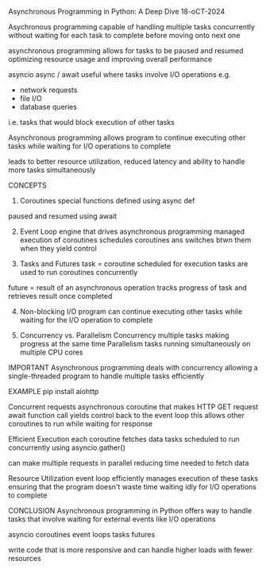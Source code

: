 Asynchronous Programming in Python: A Deep Dive
18-oCT-2024


Asychronous programming
capable of handling multiple tasks concurrently
without waiting for each task to complete before moving onto next one

asynchronous programming allows for tasks to be paused and resumed
optimizing resource usage and improving overall performance

asyncio
async / await
useful where tasks involve I/O operations
e.g.
- network requests
- file I/O
- database queries

i.e.
tasks that would block execution of other tasks


Asynchronous programming
allows program to continue executing other tasks while waiting for
I/O operations to complete

leads to better resource utilization, reduced latency and ability to
handle more tasks simultaneously


CONCEPTS
1. Coroutines
special functions defined using
async def
   
paused and resumed using
await


2. Event Loop
engine that drives asynchronous programming
managed execution of coroutines
schedules coroutines ans switches btwn them when they yield control
   

3. Tasks and Futures
task    = coroutine scheduled for execution
tasks are used to run coroutines concurrently
   
future  = result of an asynchronous operation
tracks progress of task and retrieves result once completed


4. Non-blocking I/O
program can continue executing other tasks while waiting
for the I/O operation to complete
   

5. Concurrency vs. Parallelism
Concurrency     multiple tasks making progress at the same time
Parallelism     tasks running simultaneously on multiple CPU cores
   

IMPORTANT
Asynchronous programming deals with concurrency
allowing a single-threaded program to handle multiple tasks efficiently


EXAMPLE
pip install aiohttp


Concurrent requests
asynchronous coroutine that makes HTTP GET request
await function call yields control back to the event loop
this allows other coroutines to run while waiting for response


Efficient Execution
each coroutine fetches data
tasks scheduled to run concurrently using
asyncio.gather()

can make multiple requests in parallel
reducing time needed to fetch data


Resource Utilization
event loop efficiently manages execution of these tasks
ensuring that the program doesn't waste time waiting idly
for I/O operations to complete


CONCLUSION
Asynchronous programming in Python offers way to handle tasks that
involve waiting for external events like I/O operations

asyncio
coroutines
event loops
tasks
futures

write code that is more responsive and can handle higher loads
with fewer resources